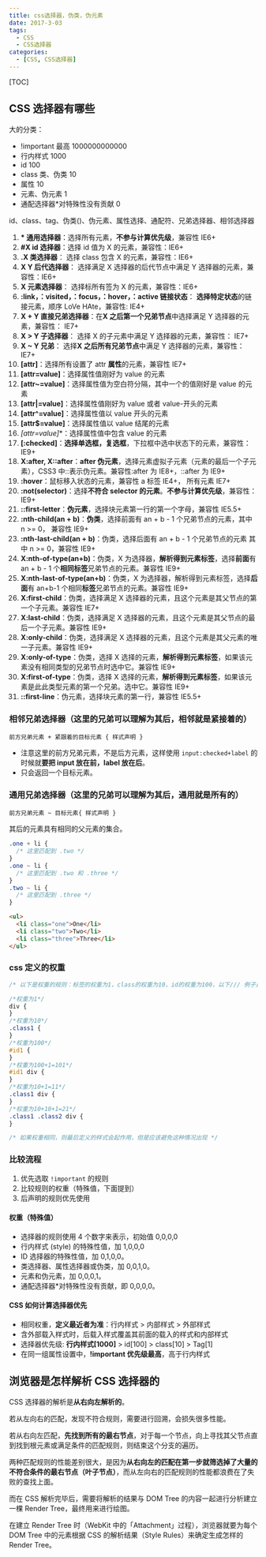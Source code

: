 ```yaml
---
title: css选择器，伪类，伪元素
date: 2017-3-03
tags:
  - CSS
  - CSS选择器
categories:
  - [CSS, CSS选择器]
---
```


[TOC]

## CSS 选择器有哪些

大的分类：

- !important 最高 1000000000000
- 行内样式 1000
- id 100
- class 类、伪类 10
- 属性 10
- 元素、伪元素 1
- 通配选择器\*对特殊性没有贡献 0

id、class、tag、伪类()、伪元素、属性选择、通配符、兄弟选择器、相邻选择器

1. **\* 通用选择器**：选择所有元素，**不参与计算优先级**，兼容性 IE6+
2. **#X id 选择器**：选择 id 值为 X 的元素，兼容性：IE6+
3. **.X 类选择器**： 选择 class 包含 X 的元素，兼容性：IE6+
4. **X Y 后代选择器**： 选择满足 X 选择器的后代节点中满足 Y 选择器的元素，兼容性：IE6+
5. **X 元素选择器**： 选择标所有签为 X 的元素，兼容性：IE6+
6. **:link，：visited，：focus，：hover，：active 链接状态**： **选择特定状态**的链接元素，顺序 LoVe HAte，兼容性: IE4+
7. **X + Y 直接兄弟选择器**：在**X 之后第一个兄弟节点**中选择满足 Y 选择器的元素，兼容性： IE7+
8. **X > Y 子选择器**： 选择 X 的子元素中满足 Y 选择器的元素，兼容性： IE7+
9. **X ~ Y 兄弟**： 选择**X 之后所有兄弟节点**中满足 Y 选择器的元素，兼容性： IE7+
10. **[attr]**：选择所有设置了 attr **属性**的元素，兼容性 IE7+
11. **[attr=value]**：选择属性值刚好为 value 的元素
12. **[attr~=value]**：选择属性值为空白符分隔，其中一个的值刚好是 value 的元素
13. **[attr|=value]**：选择属性值刚好为 value 或者 value-开头的元素
14. **[attr^=value]**：选择属性值以 value 开头的元素
15. **[attr$=value]**：选择属性值以 value 结尾的元素
16. **[attr*=value]**：选择属性值中包含 value 的元素
17. **[:checked]**：**选择单选框，复选框**，下拉框中选中状态下的元素，兼容性：IE9+
18. **X:after, X::after**：**after 伪元素**，选择元素虚拟子元素（元素的最后一个子元素），CSS3 中::表示伪元素。兼容性:after 为 IE8+，::after 为 IE9+
19. **:hover**：鼠标移入状态的元素，兼容性 a 标签 IE4+， 所有元素 IE7+
20. **:not(selector)**：选择**不符合 selector 的元素**。**不参与计算优先级**，兼容性：IE9+
21. **::first-letter**：**伪元素**，选择块元素第一行的第一个字母，兼容性 IE5.5+
22. **:nth-child(an + b)**：**伪类**，选择前面有 an + b - 1 个兄弟节点的元素，其中 n
    &gt;= 0， 兼容性 IE9+
23. **:nth-last-child(an + b)**：伪类，选择后面有 an + b - 1 个兄弟节点的元素
    其中 n &gt;= 0，兼容性 IE9+
24. **X:nth-of-type(an+b)**：伪类，X 为选择器，**解析得到元素标签**，选择**前面**有 an + b - 1 个**相同标签**兄弟节点的元素。兼容性 IE9+
25. **X:nth-last-of-type(an+b)**：伪类，X 为选择器，解析得到元素标签，选择**后面**有 an+b-1 个相同**标签**兄弟节点的元素。兼容性 IE9+
26. **X:first-child**：伪类，选择满足 X 选择器的元素，且这个元素是其父节点的第一个子元素。兼容性 IE7+
27. **X:last-child**：伪类，选择满足 X 选择器的元素，且这个元素是其父节点的最后一个子元素。兼容性 IE9+
28. **X:only-child**：伪类，选择满足 X 选择器的元素，且这个元素是其父元素的唯一子元素。兼容性 IE9+
29. **X:only-of-type**：伪类，选择 X 选择的元素，**解析得到元素标签**，如果该元素没有相同类型的兄弟节点时选中它。兼容性 IE9+
30. **X:first-of-type**：伪类，选择 X 选择的元素，**解析得到元素标签**，如果该元素是此此类型元素的第一个兄弟。选中它。兼容性 IE9+
31. **::first-line**：伪元素，选择块元素的第一行，兼容性 IE5.5+

### 相邻兄弟选择器（这里的兄弟可以理解为其后，相邻就是紧接着的）

`前方兄弟元素 + 紧跟着的目标元素 { 样式声明 }`

- 注意这里的前方兄弟元素，不是后方元素，这样使用 `input:checked+label` 的时候就**要把 input 放在前，label 放在后**。
- 只会返回一个目标元素。

### 通用兄弟选择器（这里的兄弟可以理解为其后，通用就是所有的）

`前方兄弟元素 ~ 目标元素{ 样式声明 }`

其后的元素具有相同的父元素的集合。

```css
.one + li {
  /* 这里匹配到 .two */
}
.one ~ li {
  /* 这里匹配到 .two 和 .three */
}
.two ~ li {
  /* 这里匹配到 .three */
}
```

```html
<ul>
  <li class="one">One</li>
  <li class="two">Two</li>
  <li class="three">Three</li>
</ul>
```

### css 定义的权重

```css
/* 以下是权重的规则：标签的权重为1，class的权重为10，id的权重为100，以下/// 例子是演示各种定义的权重值： */

/*权重为1*/
div {
}
/*权重为10*/
.class1 {
}
/*权重为100*/
#id1 {
}
/*权重为100+1=101*/
#id1 div {
}
/*权重为10+1=11*/
.class1 div {
}
/*权重为10+10+1=21*/
.class1 .class2 div {
}

/* 如果权重相同，则最后定义的样式会起作用，但是应该避免这种情况出现 */
```

### 比较流程

1. 优先选取 `!important` 的规则
2. 比较规则的权重（特殊值，下面提到）
3. 后声明的规则优先使用

#### 权重（特殊值）

- 选择器的规则使用 4 个数字来表示，初始值 0,0,0,0
- 行内样式 (style) 的特殊性值，加 1,0,0,0
- ID 选择器的特殊性值，加 0,1,0,0。
- 类选择器、属性选择器或伪类，加 0,0,1,0。
- 元素和伪元素，加 0,0,0,1。
- 通配选择器\*对特殊性没有贡献，即 0,0,0,0。

#### CSS 如何计算选择器优先

- 相同权重，**定义最近者为准**：行内样式 > 内部样式 > 外部样式
- 含外部载入样式时，后载入样式覆盖其前面的载入的样式和内部样式
- 选择器优先级: **行内样式[1000]** > id[100] > class[10] > Tag[1]
- 在同一组属性设置中，**!important 优先级最高**，高于行内样式

## 浏览器是怎样解析 CSS 选择器的

CSS 选择器的解析是**从右向左解析的**。

若从左向右的匹配，发现不符合规则，需要进行回溯，会损失很多性能。

若从右向左匹配，**先找到所有的最右节点**，对于每一个节点，向上寻找其父节点直到找到根元素或满足条件的匹配规则，则结束这个分支的遍历。

两种匹配规则的性能差别很大，是因为**从右向左的匹配在第一步就筛选掉了大量的不符合条件的最右节点（叶子节点）**，而从左向右的匹配规则的性能都浪费在了失败的查找上面。

而在 CSS 解析完毕后，需要将解析的结果与 DOM Tree 的内容一起进行分析建立一棵 Render Tree，最终用来进行绘图。

在建立 Render Tree 时（WebKit 中的「Attachment」过程），浏览器就要为每个 DOM Tree 中的元素根据 CSS 的解析结果（Style Rules）来确定生成怎样的 Render Tree。
